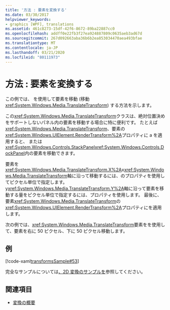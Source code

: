 ```yaml
---
title: '方法 : 要素を変換する'
ms.date: 03/30/2017
helpviewer_keywords:
- graphics [WPF], translations
ms.assetid: 461c8273-15df-42f6-8672-89ba22887cc0
ms.openlocfilehash: addff0e22fb3f27ea924887809c0635aeb3ad67d
ms.sourcegitcommit: 267d092663aba36b6b2ea853034470aea493bfae
ms.translationtype: MT
ms.contentlocale: ja-JP
ms.lasthandoff: 03/21/2020
ms.locfileid: "80111973"
---
```

# <a name="how-to-translate-an-element"></a>方法 : 要素を変換する
この例では、 を使用して要素を移動 (移動<xref:System.Windows.Media.TranslateTransform>) する方法を示します。  
  
 この<xref:System.Windows.Media.TranslateTransform>クラスは、絶対位置決めをサポートしないパネル内の要素を移動する場合に特に便利です。 たとえば<xref:System.Windows.Media.TranslateTransform>、要素の<xref:System.Windows.UIElement.RenderTransform%2A>プロパティに a を適用すると、 または<xref:System.Windows.Controls.StackPanel><xref:System.Windows.Controls.DockPanel>内の要素を移動できます。  
  
 要素を<xref:System.Windows.Media.TranslateTransform.X%2A>x<xref:System.Windows.Media.TranslateTransform>軸に沿って移動するには、のプロパティを使用してピクセル単位で指定します。 y<xref:System.Windows.Media.TranslateTransform.Y%2A>軸に沿って要素を移動する量をピクセル単位で指定するには、プロパティを使用します。 最後に、要素<xref:System.Windows.Media.TranslateTransform>の<xref:System.Windows.UIElement.RenderTransform%2A>プロパティにを適用します。  
  
 次の例では、<xref:System.Windows.Media.TranslateTransform>要素をを使用して、要素を右に 50 ピクセル、下に 50 ピクセル移動します。  
  
## <a name="example"></a>例  
 [!code-xaml[transformsSample#53](~/samples/snippets/csharp/VS_Snippets_Wpf/transformsSample/CS/TranslateTransformExample.xaml#53)]  
  
 完全なサンプルについては[、2D 変換のサンプルを](https://github.com/Microsoft/WPF-Samples/tree/master/Graphics/2DTransforms)参照してください。  
  
## <a name="see-also"></a>関連項目

- [変換の概要](transforms-overview.md)

